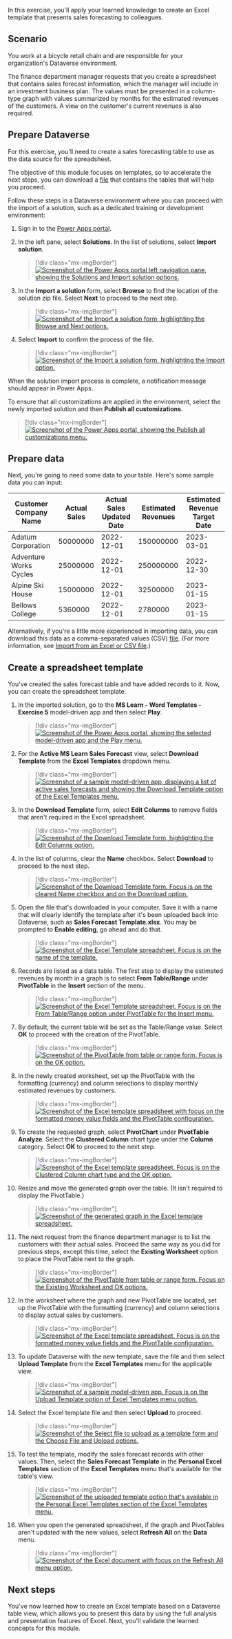 In this exercise, you'll apply your learned knowledge to create an Excel template that presents sales forecasting to colleagues.

## Scenario

You work at a bicycle retail chain and are responsible for your organization's Dataverse environment.

The finance department manager requests that you create a spreadsheet that contains sales forecast information, which the manager will include in an investment business plan. The values must be presented in a column-type graph with values summarized by months for the estimated revenues of the customers. A view on the customer's current revenues is also required.

## Prepare Dataverse

For this exercise, you'll need to create a sales forecasting table to use as the data source for the spreadsheet.

The objective of this module focuses on templates, so to accelerate the next steps, you can download a [file](https://github.com/MicrosoftDocs/mslearn-developer-tools-power-platform/blob/master/power-apps/dataverse-reporting-unit-5/DataverseReportingModule3Unit5_1_0_0_1.zip) that contains the tables that will help you proceed.

Follow these steps in a Dataverse environment where you can proceed with the import of a solution, such as a dedicated training or development environment:

1.  Sign in to the [Power Apps portal](https://make.powerapps.com/?azure-portal=true).

1.  In the left pane, select **Solutions**. In the list of solutions, select **Import solution**.

	> [!div class="mx-imgBorder"]
	> [![Screenshot of the Power Apps portal left navigation pane, showing the Solutions and Import solution options.](../media/import-solution.png)](../media/import-solution.png#lightbox)

1.  In the **Import a solution** form, select **Browse** to find the location of the solution zip file. Select **Next** to proceed to the next step.

	> [!div class="mx-imgBorder"]
	> [![Screenshot of the Import a solution form, highlighting the Browse and Next options.](../media/import-browse-next.png)](../media/import-browse-next.png#lightbox)

1.  Select **Import** to confirm the process of the file.

	> [!div class="mx-imgBorder"]
	> [![Screenshot of the Import a solution form, highlighting the Import option.](../media/import-file.png)](../media/import-file.png#lightbox)

When the solution import process is complete, a notification message should appear in Power Apps.

To ensure that all customizations are applied in the environment, select the newly imported solution and then **Publish all customizations**.

> [!div class="mx-imgBorder"]
> [![Screenshot of the Power Apps portal, showing the Publish all customizations menu.](../media/publish-all-customizations.png)](../media/publish-all-customizations.png#lightbox)

## Prepare data

Next, you're going to need some data to your table. Here's some sample data you can input:

| Customer Company Name | Actual Sales | Actual Sales Updated Date | Estimated Revenues | Estimated Revenue Target Date |
|-----------------------|--------------|---------------------------|----------------|---------------------|
|Adatum Corporation|50000000|2022-12-01|150000000|2023-03-01|
|Adventure Works Cycles|25000000|2022-12-01|250000000|2022-12-30|
|Alpine Ski House|15000000|2022-12-01|32500000|2023-01-15|
|Bellows College|5360000|2022-12-01|2780000|2023-01-15|

Alternatively, if you're a little more experienced in importing data, you can download this data as a comma-separated values (CSV) [file](https://github.com/MicrosoftDocs/mslearn-developer-tools-power-platform/blob/master/power-apps/dataverse-sales-forecast/MS%20Learn%20Sales%20Forecast.csv). (For more information, see [Import from an Excel or CSV file](/power-apps/maker/data-platform/data-platform-import-export?azure-portal=true#import-from-an-excel-or-csv-file).)

## Create a spreadsheet template

You've created the sales forecast table and have added records to it. Now, you can create the spreadsheet template.

1. In the imported solution, go to the **MS Learn - Word Templates - Exercise 5** model-driven app and then select **Play**.

	> [!div class="mx-imgBorder"]
	> [![Screenshot of the Power Apps portal, showing the selected model-driven app and the Play menu.](../media/play-menu.png)](../media/play-menu.png#lightbox)

1. For the **Active MS Learn Sales Forecast** view, select **Download Template** from the **Excel Templates** dropdown menu.

	> [!div class="mx-imgBorder"]
	> [![Screenshot of a sample model-driven app, displaying a list of active sales forecasts and showing the Download Template option of the Excel Templates menu.](../media/template-download-excel.png)](../media/template-download-excel.png#lightbox)

1. In the **Download Template** form, select **Edit Columns** to remove fields that aren't required in the Excel spreadsheet.

	> [!div class="mx-imgBorder"]
	> [![Screenshot of the Download Template form, highlighting the Edit Columns option.](../media/edit-columns.png)](../media/edit-columns.png#lightbox)

1. In the list of columns, clear the **Name** checkbox. Select **Download** to proceed to the next step.

	> [!div class="mx-imgBorder"]
	> [![Screenshot of the Download Template form. Focus is on the cleared Name checkbox and on the Download option.](../media/name-column.png)](../media/name-column.png#lightbox)

1. Open the file that's downloaded in your computer. Save it with a name that will clearly identify the template after it's been uploaded back into Dataverse, such as **Sales Forecast Template.xlsx**. You may be prompted to **Enable editing**, go ahead and do that.

	> [!div class="mx-imgBorder"]
	> [![Screenshot of the Excel Template spreadsheet. Focus is on the name of the template.](../media/template-name.png)](../media/template-name.png#lightbox)

1.  Records are listed as a data table. The first step to display the estimated revenues by month in a graph is to select **From Table/Range** under **PivotTable** in the **Insert** section of the menu.

	> [!div class="mx-imgBorder"]
	> [![Screenshot of the Excel Template spreadsheet. Focus is on the From Table/Range option under PivotTable for the Insert menu.](../media/pivot-table.png)](../media/pivot-table.png#lightbox)

1.  By default, the current table will be set as the Table/Range value. Select **OK** to proceed with the creation of the PivotTable.

	> [!div class="mx-imgBorder"]
	> [![Screenshot of the PivotTable from table or range form. Focus is on the OK option.](../media/ok.png)](../media/ok.png#lightbox)

1.  In the newly created worksheet, set up the PivotTable with the formatting (currency) and column selections to display monthly estimated revenues by customers.

	> [!div class="mx-imgBorder"]
	> [![Screenshot of the Excel template spreadsheet with focus on the formatted money value fields and the PivotTable configuration.](../media/table-configuration.png)](../media/table-configuration.png#lightbox)

1.  To create the requested graph, select **PivotChart** under **PivotTable Analyze**. Select the **Clustered Column** chart type under the **Column** category. Select **OK** to proceed to the next step.

	> [!div class="mx-imgBorder"]
	> [![Screenshot of the Excel template spreadsheet. Focus is on the Clustered Column chart type and the OK option.](../media/clustered-column-chart.png)](../media/clustered-column-chart.png#lightbox)

1. Resize and move the generated graph over the table. (It isn't required to display the PivotTable.)

	> [!div class="mx-imgBorder"]
	> [![Screenshot of the generated graph in the Excel template spreadsheet.](../media/graph.png)](../media/graph.png#lightbox)

1. The next request from the finance department manager is to list the customers with their actual sales. Proceed the same way as you did for previous steps, except this time, select the **Existing Worksheet** option to place the PivotTable next to the graph.

	> [!div class="mx-imgBorder"]
	> [![Screenshot of the PivotTable from table or range form. Focus on the Existing Worksheet and OK options.](../media/existing-worksheet.png)](../media/existing-worksheet.png#lightbox)

1. In the worksheet where the graph and new PivotTable are located, set up the PivotTable with the formatting (currency) and column selections to display actual sales by customers.

	> [!div class="mx-imgBorder"]
	> [![Screenshot of the Excel template spreadsheet. Focus is on the formatted money value fields and the PivotTable configuration.](../media/pivot-table-configuration.png)](../media/pivot-table-configuration.png#lightbox)

1. To update Dataverse with the new template, save the file and then select **Upload Template** from the **Excel Templates** menu for the applicable view.

	> [!div class="mx-imgBorder"]
	> [![Screenshot of a sample model-driven app. Focus is on the Upload Template option of Excel Templates menu option.](../media/upload-template-option.png)](../media/upload-template-option.png#lightbox)

1. Select the Excel template file and then select **Upload** to proceed.

	> [!div class="mx-imgBorder"]
	> [![Screenshot of the Select file to upload as a template form and the Choose File and Upload options.](../media/upload-template-form.png)](../media/upload-template-form.png#lightbox)

1. To test the template, modify the sales forecast records with other values. Then, select the **Sales Forecast Template** in the **Personal Excel Templates** section of the **Excel Templates** menu that's available for the table's view.

	> [!div class="mx-imgBorder"]
	> [![Screenshot of the uploaded template option that's available in the Personal Excel Templates section of the Excel Templates menu.](../media/sales-forecast-template.png)](../media/sales-forecast-template.png#lightbox)

1. When you open the generated spreadsheet, if the graph and PivotTables aren't updated with the new values, select **Refresh All** on the **Data** menu.

	> [!div class="mx-imgBorder"]
	> [![Screenshot of the Excel document with focus on the Refresh All menu option.](../media/refresh.png)](../media/refresh.png#lightbox)

## Next steps

You've now learned how to create an Excel template based on a Dataverse table view, which allows you to present this data by using the full analysis and presentation features of Excel. Next, you'll validate the learned concepts for this module.
